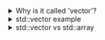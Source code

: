 <details><summary>Why is it called 'vector'?</summary>
   
  > It's called a vector because Alex Stepanov, the designer of the Standard Template Library, was looking for a name to distinguish it from built-in arrays.
  > He admits now that he made a mistake, because mathematics already uses the term 'vector' for a fixed-length sequence of numbers.
  > C++11 compounds this mistake by introducing a class 'array' that behaves similarly to a mathematical vector.  
  > \- [Mark Ruzon](https://stackoverflow.com/a/758548)
  
</details>

<details><summary>std::vector example</summary>

```cpp
// Credit: The Cherno, https://youtu.be/PocJ5jXv8No?feature=shared
#include <iostream>
#include <vector>

struct Vertex
{
    float x, y, z;
};

std::ostream& operator<<(std::ostream& stream, const Vertex& vertex)    
{
    stream << vertex.x << ", " << vertex.y << ", " << vertex.z;
    return stream;
}

void Function(const std::vector<Vertex>& vertices)
{

}

int main()
{
    std::vector<Vertex> vertices;
    vertices.push_back({ 1, 2, 3 });
    vertices.push_back({ 4, 5, 6 });
    Function(vertices);

    for (int i = 0; i < vertices.size(); i++)
        std::cout << vertices[i] << std::endl;

    vertices.erase(vertices.begin() + 1);

    for (Vertex& v : vertices)
        std::cout << v << std::endl;

    std::cin.get();
}
```

</details>

<details><summary>std::vector vs std::array</summary>

  ```cpp
  // Credit: The Cherno, https://youtu.be/Xx-NcqmveDc?feature=shared
  #include <iostream>
  #include <vector>
  
  static int s_AllocationCount = 0;
  static int s_CopyCount = 0;
  static int s_MoveCount = 0;
  
  void* operator new(size_t size)
  {
      std::cout << "Allocated " << size << " bytes\n";
      s_AllocationCount++;
      return malloc(size);
  }
  
  struct Data
  {
      int Value = 0;
  
      Data() = default;
      Data(int value) : Value(value) {}
  
      Data(const Data& other)
      {
          s_CopyCount++;
          std::cout << "Copied Data\n";
      }
  
      // To avoid copying when push_back(), implement move constructor.
      Data(const Data&& other)
      {
          s_MoveCount++;
          std::cout << "Moved Data\n";
      }
  };
  
  // Add '&' to avoid copying the vector.
  static void PrintVector(std::vector<Data>& vector)
  {
      std::cout << "Size: " << vector.size() << std::endl;
      if (vector.empty())
          return;
  
      std::cout << "Elements: { ";
      for (int i = 0; i < vector.size(); i++)
      {
          std::cout << vector[i].Value;
          if (i < vector.size() - 1)
              std::cout << ", ";
      }
      std::cout << " }\n";
  }
  
  int main()
  {
      // vector's capacity is initialized to 0.
      // Then it resizes the capacity by 150% or 200% depending on compilers.
      std::vector<Data> vector;
      
      // If possible, it's better to use std::array because it's stack allocated while std::vector is heap allocated.
      // std::array<Data> array; 
      
      // If you can estiamte the capacity needed, let it reserved so that vector avoids copying.
      vector.reserve(5);
  
      // This constructor works like resize() so that the number of elements becomes 5 as opposed to reserve().
      // Therefore, you can access the elements 0~4 and set the value by indexing instead of push_back().
      //std::vector<Data> vector(5);
  
      for (int i = 0; i < 5; i++)
      {
          std::cout << "capacity: " << vector.capacity() << std::endl;
          // To avoid copying Data instance, use emplace_back() instead of push_back().
          //vector.push_back(Data(i));
          vector.emplace_back(i);
      }
  
      PrintVector(vector);
      
      std::cout << s_AllocationCount << " allocations\n";
      std::cout << s_CopyCount << " copies\n";
      std::cout << s_MoveCount << " moves\n";
  
      std::cin.get();
  }
  ```
    
</details>
